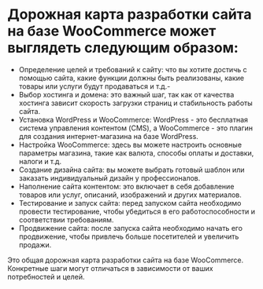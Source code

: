 # Дорожная карта разработки сайта на базе WooCommerce может выглядеть следующим образом:

- Определение целей и требований к сайту: что вы хотите достичь с помощью сайта, какие функции должны быть реализованы, какие товары или услуги будут продаваться и т.д.-
- Выбор хостинга и домена: это важный шаг, так как от качества хостинга зависит скорость загрузки страниц и стабильность работы сайта.
- Установка WordPress и WooCommerce: WordPress - это бесплатная система управления контентом (CMS), а WooCommerce - это плагин для создания интернет-магазина на базе WordPress.
- Настройка WooCommerce: здесь вы можете настроить основные параметры магазина, такие как валюта, способы оплаты и доставки, налоги и т.д.
- Создание дизайна сайта: вы можете выбрать готовый шаблон или заказать индивидуальный дизайн у профессионалов.
- Наполнение сайта контентом: это включает в себя добавление товаров или услуг, описаний, изображений и других материалов.
- Тестирование и запуск сайта: перед запуском сайта необходимо провести тестирование, чтобы убедиться в его работоспособности и соответствии требованиям.
- Продвижение сайта: после запуска сайта необходимо начать его продвижение, чтобы привлечь больше посетителей и увеличить продажи.

Это общая дорожная карта разработки сайта на базе WooCommerce. Конкретные шаги могут отличаться в зависимости от ваших потребностей и целей.
